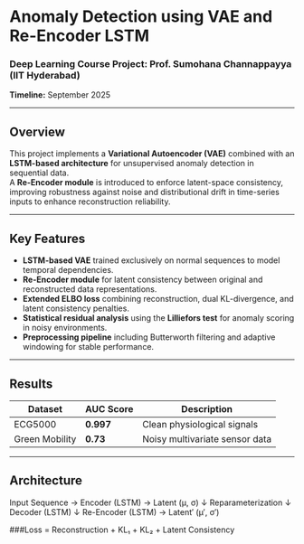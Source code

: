 # Anomaly Detection using VAE and Re-Encoder LSTM

### Deep Learning Course Project: Prof. Sumohana Channappayya (IIT Hyderabad)  
**Timeline:** September 2025  

---

## Overview
This project implements a **Variational Autoencoder (VAE)** combined with an **LSTM-based architecture** for unsupervised anomaly detection in sequential data.  
A **Re-Encoder module** is introduced to enforce latent-space consistency, improving robustness against noise and distributional drift in time-series inputs to enhance reconstruction reliability.

---

## Key Features
- **LSTM-based VAE** trained exclusively on normal sequences to model temporal dependencies.  
- **Re-Encoder module** for latent consistency between original and reconstructed data representations.  
- **Extended ELBO loss** combining reconstruction, dual KL-divergence, and latent consistency penalties.  
- **Statistical residual analysis** using the **Lilliefors test** for anomaly scoring in noisy environments.  
- **Preprocessing pipeline** including Butterworth filtering and adaptive windowing for stable performance.

---

## Results
| Dataset | AUC Score | Description |
|----------|------------|--------------|
| ECG5000 | **0.997** | Clean physiological signals |
| Green Mobility | **0.73** | Noisy multivariate sensor data |

---

## Architecture
Input Sequence → Encoder (LSTM) → Latent (μ, σ)
          ↓
      Reparameterization
          ↓
      Decoder (LSTM)
          ↓
   Re-Encoder (LSTM) → Latent′ (μ′, σ′)

###Loss = Reconstruction + KL₁ + KL₂ + Latent Consistency
